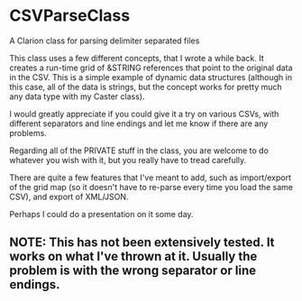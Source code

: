 # CSVParseClass
A Clarion class for parsing delimiter separated files

This class uses a few different concepts, that I wrote a while back. 
It creates a run-time grid of &STRING references that point to the original data in the CSV.
This is a simple example of dynamic data structures (although in this case, all of the data is strings, but the concept works for pretty much any data type with my Caster class).

I would greatly appreciate if you could give it a try on various CSVs, with different separators and line endings and let me know if there are any problems.

Regarding all of the PRIVATE stuff in the class, you are welcome to do whatever you wish with it, but you really have to tread carefully.

There are quite a few features that I've meant to add, such as import/export of the grid map (so it doesn't have to re-parse every time you load the same CSV), and export of XML/JSON.

Perhaps I could do a presentation on it some day. 

## NOTE: This has not been extensively tested. It works on what I've thrown at it. Usually the problem is with the wrong separator or line endings.
